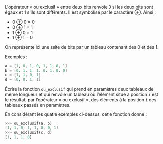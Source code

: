 L'opérateur « ou exclusif » entre deux bits renvoie 0 si les deux bits sont égaux et 1 s'ils sont
différents. Il est symbolisé par le caractère ⊕.
Ainsi :

- 0 ⊕ 0 = 0
- 0 ⊕ 1 = 1
- 1 ⊕ 0 = 1
- 1 ⊕ 1 = 0  

On représente ici une suite de bits par un tableau contenant des 0 et des 1.


Exemples :

```python
a = [1, 0, 1, 0, 1, 1, 0, 1]
b = [0, 1, 1, 1, 0, 1, 0, 0]
c = [1, 1, 0, 1]
d = [0, 0, 1, 1]
```

Écrire la fonction ```ou_exclusif``` qui prend en paramètres deux tableaux de même longueur et qui renvoie
un tableau où l’élément situé à position `i` est le résultat, par l’opérateur « ou exclusif », des
éléments à la position `i` des tableaux passés en paramètres.

En considérant les quatre exemples ci-dessus, cette fonction donne :

```python
>>> ou_exclusif(a, b)
[1, 1, 0, 1, 1, 0, 0, 1]
>>> ou_exclusif(c, d)
[1, 1, 1, 0]
```